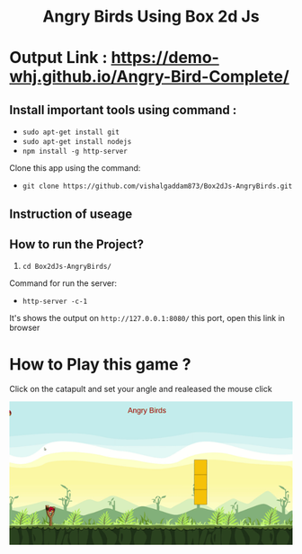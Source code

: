 <h1 align = "center">Angry Birds Using Box 2d Js</h1>

# Output Link : https://demo-whj.github.io/Angry-Bird-Complete/

## Install important tools using command :
  * `sudo apt-get install git`
  * `sudo apt-get install nodejs`
  * `npm install -g http-server`

Clone this app using the command:
  * `git clone https://github.com/vishalgaddam873/Box2dJs-AngryBirds.git`

## Instruction of useage

## How to run the Project?

1. `cd Box2dJs-AngryBirds/`

Command for run the server:
  * `http-server -c-1`

It's shows the output on `http://127.0.0.1:8080/` this port, open this link in browser


# How to Play this game ?
Click on the catapult and set your angle and realeased the mouse click

![Game_Gif](assets/game.gif)
